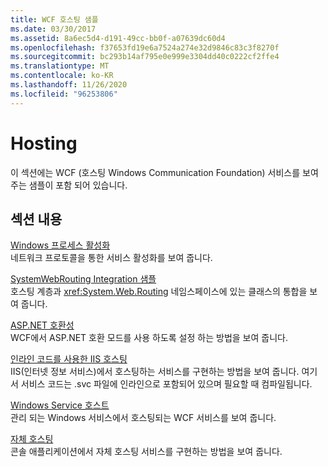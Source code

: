 ```yaml
---
title: WCF 호스팅 샘플
ms.date: 03/30/2017
ms.assetid: 8a6ec5d4-d191-49cc-bb0f-a07639dc60d4
ms.openlocfilehash: f37653fd19e6a7524a274e32d9846c83c3f8270f
ms.sourcegitcommit: bc293b14af795e0e999e3304dd40c0222cf2ffe4
ms.translationtype: MT
ms.contentlocale: ko-KR
ms.lasthandoff: 11/26/2020
ms.locfileid: "96253806"
---
```

# <a name="hosting"></a>Hosting

이 섹션에는 WCF (호스팅 Windows Communication Foundation) 서비스를 보여 주는 샘플이 포함 되어 있습니다.  
  
## <a name="in-this-section"></a>섹션 내용  

 [Windows 프로세스 활성화](windows-process-activation.md)  
 네트워크 프로토콜을 통한 서비스 활성화를 보여 줍니다.  
  
 [SystemWebRouting Integration 샘플](systemwebrouting-integration-sample.md)  
 호스팅 계층과 <xref:System.Web.Routing> 네임스페이스에 있는 클래스의 통합을 보여 줍니다.  
  
 [ASP.NET 호환성](aspnet-compatibility.md)  
 WCF에서 ASP.NET 호환 모드를 사용 하도록 설정 하는 방법을 보여 줍니다.  
  
 [인라인 코드를 사용한 IIS 호스팅](iis-hosting-using-inline-code.md)  
 IIS(인터넷 정보 서비스)에서 호스팅하는 서비스를 구현하는 방법을 보여 줍니다. 여기서 서비스 코드는 .svc 파일에 인라인으로 포함되어 있으며 필요할 때 컴파일됩니다.  
  
 [Windows Service 호스트](windows-service-host.md)  
 관리 되는 Windows 서비스에서 호스팅되는 WCF 서비스를 보여 줍니다.  
  
 [자체 호스팅](self-host.md)  
 콘솔 애플리케이션에서 자체 호스팅 서비스를 구현하는 방법을 보여 줍니다.
